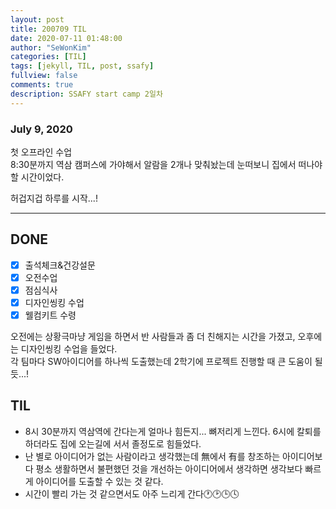 ```yaml
---
layout: post
title: 200709 TIL
date: 2020-07-11 01:48:00
author: "SeWonKim"
categories: [TIL]
tags: [jekyll, TIL, post, ssafy]
fullview: false
comments: true
description: SSAFY start camp 2일차
---
```


### July 9, 2020

첫 오프라인 수업  
8:30분까지 역삼 캠퍼스에 가야해서 알람을 2개나 맞춰놨는데 눈떠보니 집에서 떠나야할 시간이었다.

허겁지겁 하루를 시작...!

---

## DONE

- [x] 출석체크&건강설문
- [x] 오전수업
- [x] 점심식사
- [x] 디자인씽킹 수업
- [x] 웰컴키트 수령

오전에는 상황극마냥 게임을 하면서 반 사람들과 좀 더 친해지는 시간을 가졌고, 오후에는 디자인씽킹 수업을 들었다.  
각 팀마다 SW아이디어를 하나씩 도출했는데 2학기에 프로젝트 진행할 때 큰 도움이 될듯...!

## TIL

- 8시 30분까지 역삼역에 간다는게 얼마나 힘든지... 뼈저리게 느낀다. 6시에 칼퇴를 하더라도 집에 오는길에 서서 졸정도로 힘들었다.
- 난 별로 아이디어가 없는 사람이라고 생각했는데 無에서 有를 창조하는 아이디어보다 평소 생활하면서 불편했던 것을 개선하는 아이디어에서 생각하면 생각보다 빠르게 아이디어를 도출할 수 있는 것 같다.
- 시간이 빨리 가는 것 같으면서도 아주 느리게 간다🕐🕑🕒🕓

